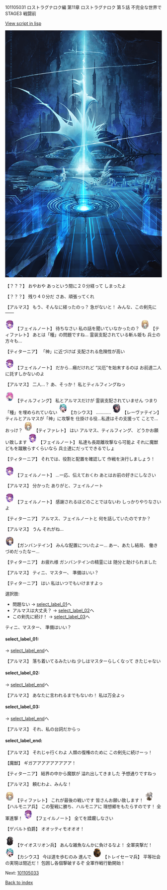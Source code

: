 101105031 ロストラグナロク編 第11章 ロストラグナロク 第５話 不完全な世界で STAGE3 戦闘前

[View script in lisp](../scripts/101105031.txt)

![profound.png](../images/backgrounds/profound.png)

【？？？】
おやおや
あっという間に２０分経って
しまったよ

【？？？】
残り４０分だ
さあ、頑張ってくれ

【アルマス】
もう、そんなに経ったのっ？
急がないと！
みんな、この剣先に――

<img src="../images/units/3401911.png" alt="3401911.png" height="34"/>
【フェイルノート】
待ちなさい
私の話を聞いていなかったの？

<img src="../images/units/3503211.png" alt="3503211.png" height="34"/>
【ティファレト】
あとは「種」の問題ですね…
霊装支配されている斬ル姫も
兵士の方々も…

【ティターニア】
「神」に近づけば
支配される危険性が高い

<img src="../images/units/3401911.png" alt="3401911.png" height="34"/>
【フェイルノート】
だから…癪だけれど
“災厄”を始末するのは
お前達二人に託すしかないのよ

【アルマス】
二人…？
あ、そっか！
私とティルフィングねっ

<img src="../images/units/3101411.png" alt="3101411.png" height="34"/>
【ティルフィング】
私とアルマスだけが
霊装支配されていません
つまり「種」を埋められていない

<img src="../images/units/3303111.png" alt="3303111.png" height="34"/>
【カシウス】
…………

<img src="../images/units/3100211.png" alt="3100211.png" height="34"/>
【レーヴァテイン】
ティルとアルマスが「神」に攻撃を
仕掛ける役…私達はその支援って
ことで…おっけ？

<img src="../images/units/3503211.png" alt="3503211.png" height="34"/>
【ティファレト】
はい
アルマス、ティルフィング、
どうかお願い致します

<img src="../images/units/3401911.png" alt="3401911.png" height="34"/>
【フェイルノート】
私達も長距離攻撃なら可能よ
それに魔獣どもを蹴散らすくらいなら
兵士達にだってできるでしょ

【ティターニア】
それでは、役割と配置を確認して
作戦を決行しましょう！

<img src="../images/units/3401911.png" alt="3401911.png" height="34"/>
【フェイルノート】
…一応、伝えておくわ
あとはお前の好きにしなさい

【アルマス】
分かった
ありがと、フェイルノート

<img src="../images/units/3401911.png" alt="3401911.png" height="34"/>
【フェイルノート】
感謝されるほどのことではないわ
しっかりやりなさいよ

【ティターニア】
アルマス、フェイルノートと
何を話していたのですか？

【アルマス】
うん
それがね…

<img src="../images/units/3600211.png" alt="3600211.png" height="34"/>
【ガンバンテイン】
みんな配置についたよー…
あー、あたし結局、
働きづめだったなー…

【ティターニア】
お疲れ様
ガンバンテインの精霊には
随分と助けられました

【アルマス】
ティニ、マスター、
準備はいい？

【ティターニア】
はい
私はいつでもいけますよっ

選択肢:
- 問題ない → [select_label_01](#select_label_01)へ
- アルマスは大丈夫？ → [select_label_02](#select_label_02)へ
- この剣先に続け！ → [select_label_03](#select_label_03)へ


ティニ、マスター、
準備はいい？

#### select_label_01:
 → [select_label_end](#select_label_end)へ

【アルマス】
落ち着いてるみたいね
少しはマスターらしくなって
きたじゃない

#### select_label_02:
 → [select_label_end](#select_label_end)へ

【アルマス】
あなたに言われるまでもないわ！
私は万全よっ

#### select_label_03:
 → [select_label_end](#select_label_end)へ

【アルマス】
それ、私の台詞だからっ

#### select_label_end:

【アルマス】
それじゃ行くわよ
人類の復権のために
この剣先に続けーっ！

【魔獣】
ギガアアアアアアアアア！

【ティターニア】
結界の中から魔獣が
溢れ出してきました
予想通りですねっ

【アルマス】
頼むわよ、みんな！

<img src="../images/units/3503211.png" alt="3503211.png" height="34"/>
【ティファレト】
これが最後の戦いです
皆さんお願い致します！

<img src="../images/units/3810001.png" alt="3810001.png" height="34"/>
【ハルモニア兵】
この聖戦に勝ち、ハルモニアに
理想郷をもたらすのです！
全軍進撃！

<img src="../images/units/3401911.png" alt="3401911.png" height="34"/>
【フェイルノート】
全てを蹂躙しなさい

【ゲバルト伯爵】
オオッティモオオオ！

<img src="../images/units/3820001.png" alt="3820001.png" height="34"/>
【ケイオスリオン兵】
あんな雑魚なんかに負けるなよ！
全軍突撃だ！

<img src="../images/units/3303111.png" alt="3303111.png" height="34"/>
【カシウス】
今は道を歩むのみ
進んで

<img src="../images/units/3830007.png" alt="3830007.png" height="34"/>
【トレイセーマ兵】
平等社会の実現は間近だ！
包囲し各個撃破するぞ
全軍作戦行動開始！

Next: [101105033](101105033.md)

[Back to index](index.md)
